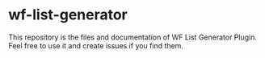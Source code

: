 # wf-list-generator
This repository is the files and documentation of WF List Generator Plugin. Feel free to use it and create issues if you find them.
